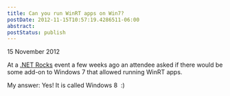 ```yaml
---
title: Can you run WinRT apps on Win7?
postDate: 2012-11-15T10:57:19.4286511-06:00
abstract: 
postStatus: publish
---
```

15 November 2012

At a [.NET Rocks](http://www.dotnetrocks.com/) event a few weeks ago an attendee asked if there would be some add-on to Windows 7 that allowed running WinRT apps.

My answer: Yes! It is called Windows 8  :)
